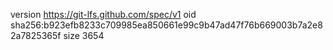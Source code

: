 version https://git-lfs.github.com/spec/v1
oid sha256:b923efb8233c709985ea850661e99c9b47ad47f76b669003b7a2e82a7825365f
size 3654
